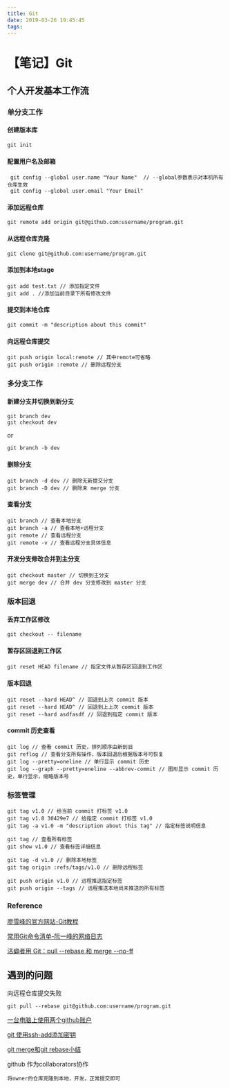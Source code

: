 ```yaml
---
title: Git
date: 2019-03-26 19:45:45
tags:
---
```


# 【笔记】Git
## 个人开发基本工作流
### 单分支工作
#### 创建版本库  

```
git init
```

#### 配置用户名及邮箱 

``` 
 git config --global user.name "Your Name"  // --global参数表示对本机所有仓库生效
 git config --global user.email "Your Email" 
```

#### 添加远程仓库

```
git remote add origin git@github.com:username/program.git
```

#### 从远程仓库克隆

```
git clone git@github.com:username/program.git
```

#### 添加到本地stage

```
git add test.txt // 添加指定文件
git add . //添加当前目录下所有修改文件
```

#### 提交到本地仓库

```
git commit -m "description about this commit"
```

#### 向远程仓库提交

```
git push origin local:remote // 其中remote可省略
git push origin :remote // 删除远程分支
```

### 多分支工作

#### 新建分支并切换到新分支

```
git branch dev
git checkout dev
```

or

```
git branch -b dev
```

#### 删除分支

```
git branch -d dev // 删除无新提交分支
git branch -D dev // 删除未 merge 分支
```

#### 查看分支

```
git branch // 查看本地分支
git branch -a // 查看本地+远程分支
git remote // 查看远程分支
git remote -v // 查看远程分支具体信息
```

#### 开发分支修改合并到主分支

```
git checkout master // 切换到主分支
git merge dev // 合并 dev 分支修改到 master 分支
```

### 版本回退 

#### 丢弃工作区修改
```
git checkout -- filename
```

#### 暂存区回退到工作区
```
git reset HEAD filename // 指定文件从暂存区回退到工作区
```

#### 版本回退
```
git reset --hard HEAD^ // 回退到上次 commit 版本
git reset --hard HEAD^ // 回退到上上次 commit 版本
git reset --hard asdfasdf // 回退到指定 commit 版本
```

#### commit 历史查看
```
git log // 查看 commit 历史，排列顺序由新到旧
git reflog // 查看分支所有操作，版本回退后根据版本号可恢复
git log --pretty=oneline // 单行显示 commit 历史
git log --graph --pretty=oneline --abbrev-commit // 图形显示 commit 历史，单行显示，缩略版本号
```

### 标签管理
```
git tag v1.0 // 给当前 commit 打标签 v1.0
git tag v1.0 30429e7 // 给指定 commit 打标签 v1.0
git tag -a v1.0 -m "description about this tag" // 指定标签说明信息
```

```
git tag // 查看所有标签
git show v1.0 // 查看标签详细信息
```

```
git tag -d v1.0 // 删除本地标签
git tag origin :refs/tags/v1.0 // 删除远程标签
```

```
git push origin v1.0 // 远程推送指定标签
git push origin --tags // 远程推送本地尚未推送的所有标签
```

### Reference

[廖雪峰的官方网站-Git教程](https://www.liaoxuefeng.com/wiki/0013739516305929606dd18361248578c67b8067c8c017b000)

[常用Git命令清单-阮一峰的网络日志](http://www.ruanyifeng.com/blog/2015/12/git-cheat-sheet.html)

[洁癖者用 Git：pull --rebase 和 merge --no-ff](http://hungyuhei.github.io/2012/08/07/better-git-commit-graph-using-pull---rebase-and-merge---no-ff.html)

## 遇到的问题


向远程仓库提交失败

```
git pull --rebase git@github.com:username/program.git
```

[一台电脑上使用两个github账户](https://blog.csdn.net/wolfking0608/article/details/78512171)

[git 使用ssh-add添加密钥](https://blog.csdn.net/u012900536/article/details/50951099)

[git merge和git rebase小结](https://blog.csdn.net/wh_19910525/article/details/7554489)

github 作为collaborators协作

```
将owner的仓库克隆到本地，开发，正常提交即可
```